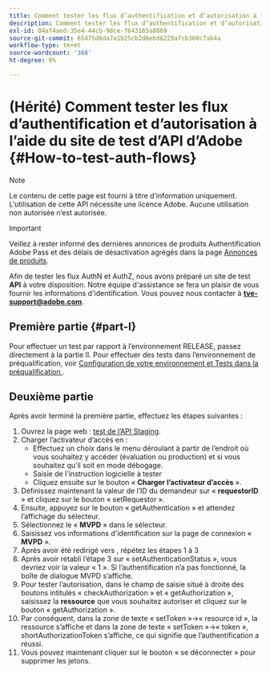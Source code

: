 ```yaml
---
title: Comment tester les flux d’authentification et d’autorisation à l’aide du site de test de l’API d’Adobe
description: Comment tester les flux d’authentification et d’autorisation à l’aide du site de test de l’API d’Adobe
exl-id: 04af4aed-35e4-44cb-98ce-7643165a8869
source-git-commit: 65475d6da7a1b25cb2d8ebd6229a7cb360c7ab4a
workflow-type: tm+mt
source-wordcount: '368'
ht-degree: 0%

---
```


# (Hérité) Comment tester les flux d’authentification et d’autorisation à l’aide du site de test d’API d’Adobe {#How-to-test-auth-flows}

>[!NOTE]
>
>Le contenu de cette page est fourni à titre d’information uniquement. L’utilisation de cette API nécessite une licence Adobe. Aucune utilisation non autorisée n’est autorisée.

>[!IMPORTANT]
>
> Veillez à rester informé des dernières annonces de produits Authentification Adobe Pass et des délais de désactivation agrégés dans la page [Annonces de produits](/help/authentication/product-announcements.md).

Afin de tester les flux AuthN et AuthZ, nous avons préparé un site de test **API** à votre disposition. Notre équipe d&#39;assistance se fera un plaisir de vous fournir les informations d&#39;identification. Vous pouvez nous contacter à **tve-support@adobe.com**.


## Première partie {#part-I}

Pour effectuer un test par rapport à l’environnement RELEASE, passez directement à la partie II.  Pour effectuer des tests dans l’environnement de préqualification, voir [ Configuration de votre environnement et Tests dans la préqualification ](/help/authentication/notes-technical/environments/setting-up-your-environment-and-testing-in-prequal.md).

## Deuxième partie

Après avoir terminé la première partie, effectuez les étapes suivantes :


1. Ouvrez la page web : [test de l’API Staging](https://sp.auth-staging.adobe.com/apitest/api.html).
1. Charger l’activateur d’accès en :
   * Effectuez un choix dans le menu déroulant à partir de l’endroit où vous souhaitez y accéder (évaluation ou production) et si vous souhaitez qu’il soit en mode débogage.
   * Saisie de l&#39;instruction logicielle à tester
   * Cliquez ensuite sur le bouton « **Charger l’activateur d’accès** ».
1. Définissez maintenant la valeur de l’ID du demandeur sur « **requestorID** » et cliquez sur le bouton « setRequestor ».
1. Ensuite, appuyez sur le bouton « getAuthentication » et attendez l’affichage du sélecteur.
1. Sélectionnez le « **MVPD** » dans le sélecteur.
1. Saisissez vos informations d&#39;identification sur la page de connexion « **MVPD** ».
1. Après avoir été redirigé vers , répétez les étapes 1 à 3
1. Après avoir rétabli l’étape 3 sur « setAuthenticationStatus », vous devriez voir la valeur « 1 ». Si l’authentification n’a pas fonctionné, la boîte de dialogue MVPD s’affiche.
1. Pour tester l’autorisation, dans le champ de saisie situé à droite des boutons intitulés « checkAuthorization » et « getAuthorization », saisissez la **ressource** que vous souhaitez autoriser et cliquez sur le bouton « getAuthorization ».
1. Par conséquent, dans la zone de texte « setToken »-\>« resource id », la ressource s’affiche et dans la zone de texte « setToken »-\>« token », shortAuthorizationToken s’affiche, ce qui signifie que l’authentification a réussi.
1. Vous pouvez maintenant cliquer sur le bouton « se déconnecter » pour supprimer les jetons.
